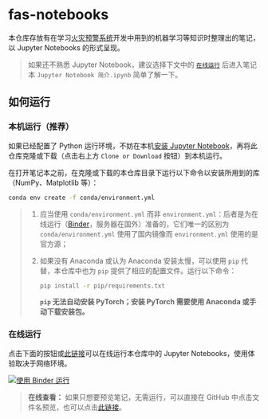 # fas-notebooks

本仓库存放有在学习[火灾预警系统](https://fas.coding.net)开发中用到的机器学习等知识时整理出的笔记，以 Jupyter Notebooks 的形式呈现。

> 如果还不熟悉 Jupyter Notebook，建议选择下文中的 [`在线运行`](#在线运行) 后进入笔记本 `Jupyter Notebook 简介.ipynb` 简单了解一下。

## 如何运行

### 本机运行（推荐）

如果已经配置了 Python 运行环境，不妨在本机[安装 Jupyter Notebook](https://jupyter.org/install)，再将此仓库克隆或下载（点击右上方 `Clone or Download` 按钮）到本机运行。

在打开笔记本之前，在克隆或下载的本仓库目录下运行以下命令以安装所用到的库（NumPy、Matplotlib 等）：

```bash
conda env create -f conda/environment.yml
```

> 1. 应当使用 `conda/environment.yml` 而非 `environment.yml`：后者是为在线运行（[Binder](https://mybinder.org/)，服务器在国外）准备的，它们唯一的区别为 `conda/environment.yml` 使用了国内镜像而 `environment.yml` 使用的是官方源；
>
> 2. 如果没有 Anaconda 或认为 Anaconda 安装太慢，可以使用 `pip` 代替，本仓库中也为 `pip` 提供了相应的配置文件。运行以下命令：
>
>    ```bash
>    pip install -r pip/requirements.txt
>    ```
>
>    **`pip` 无法自动安装 PyTorch；安装 PyTorch 需要使用 Anaconda 或手动下载安装包。**

### 在线运行

点击下面的按钮或[此链接](https://mybinder.org/v2/gh/YangHanlin/fas-notebooks/master)可以在线运行本仓库中的 Jupyter Notebooks，使用体验取决于网络环境。

[![使用 Binder 运行](https://mybinder.org/badge_logo.svg)](https://mybinder.org/v2/gh/YangHanlin/fas-notebooks/master)

> **在线查看：** 如果只想要预览笔记，无需运行，可以直接在 GitHub 中点击文件名预览，也可以点击[此链接](https://nbviewer.jupyter.org/github/YangHanlin/fas-notebooks/tree/master/)。